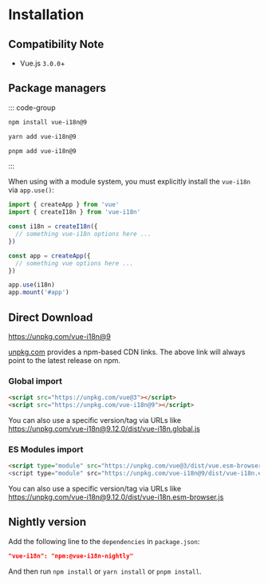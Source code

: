 # Installation


## Compatibility Note

- Vue.js `3.0.0`+

## Package managers

::: code-group

```sh [npm]
npm install vue-i18n@9
```

```sh [yarn]
yarn add vue-i18n@9
```

```sh [pnpm]
pnpm add vue-i18n@9
```

:::

When using with a module system, you must explicitly install the `vue-i18n`
via `app.use()`:


```js
import { createApp } from 'vue'
import { createI18n } from 'vue-i18n'

const i18n = createI18n({
  // something vue-i18n options here ...
})

const app = createApp({
  // something vue options here ...
})

app.use(i18n)
app.mount('#app')
```


## Direct Download

<https://unpkg.com/vue-i18n@9>

[unpkg.com](https://unpkg.com) provides a npm-based CDN links. The above link will always point to the latest release on npm.

### Global import

```html
<script src="https://unpkg.com/vue@3"></script>
<script src="https://unpkg.com/vue-i18n@9"></script>
```

You can also use a specific version/tag via URLs like <https://unpkg.com/vue-i18n@9.12.0/dist/vue-i18n.global.js>

### ES Modules import

```html
<script type="module" src="https://unpkg.com/vue@3/dist/vue.esm-browser.js">
<script type="module" src="https://unpkg.com/vue-i18n@9/dist/vue-i18n.esm-browser.js">
```

You can also use a specific version/tag via URLs like <https://unpkg.com/vue-i18n@9.12.0/dist/vue-i18n.esm-browser.js>


## Nightly version

Add the following line to the `dependencies` in `package.json`:

```json
"vue-i18n": "npm:@vue-i18n-nightly"
```

And then run `npm install` or `yarn install` or `pnpm install`.
